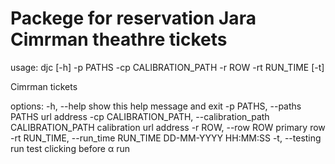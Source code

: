 # Packege for reservation Jara Cimrman theathre tickets

usage: djc [-h] -p PATHS -cp CALIBRATION_PATH -r ROW -rt RUN_TIME [-t]

Cimrman tickets

options:
  -h, --help            show this help message and exit
  -p PATHS, --paths PATHS
                        url address
  -cp CALIBRATION_PATH, --calibration_path CALIBRATION_PATH
                        calibration url address
  -r ROW, --row ROW     primary row
  -rt RUN_TIME, --run_time RUN_TIME
                        DD-MM-YYYY HH:MM:SS
  -t, --testing         run test clicking before α run
